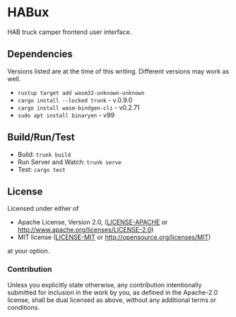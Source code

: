 # HABux

HAB truck camper frontend user interface.

## Dependencies

Versions listed are at the time of this writing. Different versions may work as well.

* `rustup target add wasm32-unknown-unknown`
* `cargo install --locked trunk` - v.0.9.0
* `cargo install wasm-bindgen-cli` - v0.2.71
* `sudo apt install binaryen` - v99

## Build/Run/Test

* Build: `trunk build`
* Run Server and Watch: `trunk serve`
* Test: `cargo test`

## License

Licensed under either of

 * Apache License, Version 2.0, ([LICENSE-APACHE](LICENSE-APACHE) or http://www.apache.org/licenses/LICENSE-2.0)
 * MIT license ([LICENSE-MIT](LICENSE-MIT) or http://opensource.org/licenses/MIT)

at your option.

### Contribution

Unless you explicitly state otherwise, any contribution intentionally submitted
for inclusion in the work by you, as defined in the Apache-2.0 license, shall be dual licensed as above, without any
additional terms or conditions.
